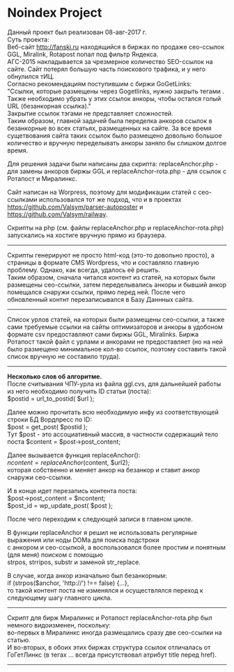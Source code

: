 # Noindex Project<br>

Данный проект был реализован 08-авг-2017 г.<br>
Суть проекта: <br>
Веб-сайт http://fanski.ru находящийся в биржах по продаже сео-ссылок GGL, Miralink, Rotapost попал под фильтр Яндекса.<br>
АГС-2015 накладывается за чрезмерное количество SEO-ссылок на сайте. Сайт потерял большую часть поискового трафика, и у него обнулился тИЦ.<br>
Согласно рекомендациям поступившим с биржи GoGetLinks:<br>
"Ссылки, которые размещены через Gogetlinks, нужно закрыть тегами <noindex></noindex>. Также необходимо убрать у этих ссылок анкоры, чтобы остался голый URL (безанкорная ссылка)."
<br> 
Закрытие ссылок тэгами <noindex></noindex> не представляет сложностей.<br>
Таким образом, главной задачей была переделка анкоров ссылок в безанкорные во всех статьях, размещенных на сайте. За все  время сущетвования сайта таких ссылок было размещено довольно большое количество и вручную переделывать анкоры заняло бы слишком долгое время.

Для решения задачи были написаны два скрипта: replaceAnchor.php - для замены анкоров биржы GGL и replaceAnchor-rota.php - для ссылок с Ротапост и Миралинкс.

Сайт написан на Worpress, поэтому для модификации статей с сео-ссылками использовался тот же подход, что и в проектах https://github.com/Valsym/parser-autoposter и https://github.com/Valsym/railway.


Скрипты на php (см. файлы replaceAnchor.php и replaceAnchor-rota.php)  запускались на хостиге вручную прямо из браузера.<br> 
   *****************************************************************************************
   Скрипты генерируют не просто html-код (это-то довольно просто), а страницы в формате CMS Wordpress, что и составляло главную проблему. Однако, как всегда, удалось её решить. <br>
   Таким образом, сначала читался контент из статей, на которых были размещены сео-ссылки, затем переделывались анкоры и бывший анкор помещался снаружи ссылки, прямо перед ней. После чего обновленный контнт перезаписывался в Базу Даннных сайта.<br>
   *****************************************************************************************
   Список урлов статей, на которых были размещены сео-ссылки, а также сами требуемые ссылки на сайты оптимизаторов и анкоры в удобоном формате csv предоставляют сами биржы GGL, Miralinks. Биржа Ротапост такой файл с урлами и анкорами не предоставляет (но на ней было размещено минимальное кол-во ссылок, поэтому составить такой список вручную не составило труда).
   ************************************************************************************
<b>Несколько слов об алгоритме.</b><br>
После считывания ЧПУ-урла из файла ggl.cvs, для дальнейшей работы из него необходимо получить ID статьи (поста): <br>
$postid = url_to_postid( $url );<br>

Далее можно прочитать всю необходимую инфу из соответствующей строки БД Вордпресс по ID:<br>
$post = get_post( $postid );<br>
Тут $post - это ассоциативный массив, в частности содержащий тело поста $content = $post->post_content;

Далее вызывается функция replaceAnchor():<br>
$ncontent = replaceAnchor($content, $url2); <br>
которая собственно и меняет анкор на безанкор и ставит анкор снаружи сео-ссылки.

И в конце идет перезапись контента поста:<br>
$post->post_content = $ncontent;<br>
$post_id = wp_update_post( $post );

После чего переходим к следующей записи в главном цикле.
	
В функции replaceAnchor я решил не использовать регулярные выражения или ноды DOMа для поиска подстроки<br> с анкором и сео-ссылкой, а воспользовался более простим и понятным (для меня) поиском с помощью<br> strpos, strripos, substr и заменой str_replace.

В случае, когда анкор изначально был безанкорным: <br>
if (strpos($anchor, 'http://') !== false) {...},<br>
то такой контент поста не изменялся и осуществлялся переход к следующему шагу главного цикла.
	
*********************************************************************************************************	
Скрипт для бирж Миралинкс и Ротапост replaceAnchor-rota.php был немного видоизменен, поскольку: <br>
во-первых в Миралинкс иногда размещались сразу две сео-ссылки на статью. <br>
И во-вторых, в обоих этих биржах структура ссылок отличалась от ГоГетЛинкс (в тегах <a >...</a> всегда присутствовал атрибут title перед href).
   
*********************************************************************************************************

